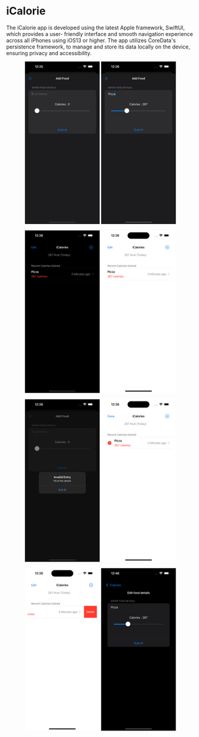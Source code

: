 # iCalorie

The iCalorie app is developed using the latest Apple framework, SwiftUI, which provides a user- friendly interface and smooth navigation experience across all iPhones using iOS13 or higher.
The app utilizes CoreData's persistence framework, to manage and store its data locally on the device, ensuring privacy and accessibility.


<p align="center">
<img src="https://github.com/M720d/iCalorie/blob/master/iCaloriePhoto/Simulator%20Screen%20Shot%20-%20iPhone%2014%20Pro%20Max%20-%202023-02-11%20at%2012.25.06.png" alt="iPhone14ProMaxDark" title="iPhone14ProMaxDark" width="200"/>
<img src="https://github.com/M720d/iCalorie/blob/master/iCaloriePhoto/Simulator%20Screen%20Shot%20-%20iPhone%2014%20Pro%20Max%20-%202023-02-11%20at%2012.26.03.png" alt="iPhone14ProMaxDark" title="iPhone14ProMaxDark" width="200"/>
</p>

<p align="center">
<img src="https://github.com/M720d/iCalorie/blob/master/iCaloriePhoto/Simulator%20Screen%20Shot%20-%20iPhone%2014%20Pro%20Max%20-%202023-02-11%20at%2012.26.09.png" alt="iPhone14ProMaxDark" title="iPhone14ProMaxDark" width="200"/>
<img src="https://github.com/M720d/iCalorie/blob/master/iCaloriePhoto/Simulator%20Screen%20Shot%20-%20iPhone%2014%20Pro%20Max%20-%202023-02-11%20at%2012.26.34.png" alt="iPhone14ProMaxLight" title="iPhone14ProMaxLight" width="200"/>
</p>

<p align="center">
<img src="https://github.com/M720d/iCalorie/blob/master/iCaloriePhoto/Simulator%20Screen%20Shot%20-%20iPhone%2014%20Pro%20Max%20-%202023-02-11%20at%2012.26.20.png" alt="iPhone14ProMaxDark" title="iPhone14ProMaxDark" width="200"/>
<img src="https://github.com/M720d/iCalorie/blob/master/iCaloriePhoto/Simulator%20Screen%20Shot%20-%20iPhone%2014%20Pro%20Max%20-%202023-02-11%20at%2012.26.40.png" alt="iPhone14ProMaxLight" title="iPhone14ProMaxLight" width="200"/>
</p>

<p align="center">
<img src="https://github.com/M720d/iCalorie/blob/master/iCaloriePhoto/Simulator%20Screen%20Shot%20-%20iPhone%2014%20Pro%20Max%20-%202023-02-11%20at%2012.26.46.png" alt="iPhone14ProMaxLight" title="iPhone14ProMaxLight" width="200"/>
<img src="https://github.com/M720d/iCalorie/blob/master/iCaloriePhoto/editFoodDetailsDarkiPhone14ProMax.png" alt="iPhone14ProMaxDark" title="iPhone14ProMaxDark" width="200"/>
</p>

